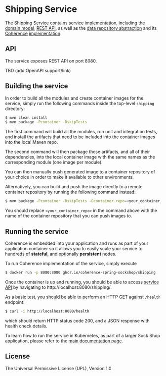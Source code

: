 # Shipping Service

The Shipping Service contains service implementation, including the
[domain model](src/main/java/com/oracle/coherence/examples/sockshop/spring/shipping/Shipment.java),
[REST API](src/main/java/com/oracle/coherence/examples/sockshop/spring/shipping/ShippingResource.java), as well as the
[data repository abstraction](src/main/java/com/oracle/coherence/examples/sockshop/spring/shipping/ShipmentRepository.java)
and its [Coherence](https://coherence.community/) [implementation](src/main/java/com/oracle/coherence/examples/sockshop/spring/shipping/CoherenceShipmentRepository.java).

## API

The service exposes REST API on port 8080. 

TBD (add OpenAPI support/link)

## Building the service

In order to build all the modules and create container images for the service, simply run the 
following commands inside the top-level `shipping` directory:

```bash
$ mvn clean install
$ mvn package -Pcontainer -DskipTests
```

The first command will build all the modules, run unit and integration tests, and install the
artifacts that need to be included into the container images into the local Maven repo.

The second command will then package those artifacts, and all of their dependencies, into
the local container image with the same names as the corresponding module (one image per module).

You can then manually push generated image to a container repository of your choice in order
to make it available to other environments.

Alternatively, you can build and push the image directly to a remote container repository by
running the following command instead:

```bash
$ mvn package -Pcontainer -DskipTests -Dcontainer.repo=<your_container_repo> -Djib.goal=build
```

You should replace `<your_container_repo>` in the command above with the name of the 
container repository that you can push images to.

## Running the service

Coherence is embedded into your application and runs as part
of your application container so it allows you to easily scale your service to hundreds of **stateful**,
and optionally **persistent** nodes.

To run Coherence implementation of the service, simply execute

```bash
$ docker run -p 8080:8080 ghcr.io/coherence-spring-sockshop/shipping
```

Once the container is up and running, you should be able to access [service API](./README.md#api)
by navigating to http://localhost:8080/shipping/.

As a basic test, you should be able to perform an HTTP GET against `/health` endpoint:

```bash
$ curl -i http://localhost:8080/health
```
which should return HTTP status code 200, and a JSON response with health check details.

To learn how to run the service in Kubernetes, as part of a larger Sock Shop application,
please refer to the [main documentation page](../README.md).

## License

The Universal Permissive License (UPL), Version 1.0
